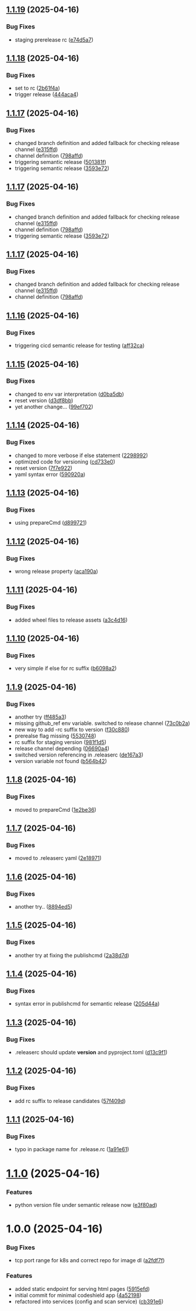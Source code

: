 ## [1.1.19](https://github.com/rbnfrhnr/codeshield-app/compare/v1.1.18...v1.1.19) (2025-04-16)


### Bug Fixes

* staging prerelease rc ([e74d5a7](https://github.com/rbnfrhnr/codeshield-app/commit/e74d5a72ae67c097220f0e0e6284e5aa4b8232fc))

## [1.1.18](https://github.com/rbnfrhnr/codeshield-app/compare/v1.1.17...v1.1.18) (2025-04-16)


### Bug Fixes

* set to rc ([2b61f4a](https://github.com/rbnfrhnr/codeshield-app/commit/2b61f4a884800686ccef7cd0b1a028dee0eea11c))
* trigger release ([444aca4](https://github.com/rbnfrhnr/codeshield-app/commit/444aca4a622f14cef2754e5e12efce24ced99b94))

## [1.1.17](https://github.com/rbnfrhnr/codeshield-app/compare/v1.1.16...v1.1.17) (2025-04-16)


### Bug Fixes

* changed branch definition and added fallback for checking release channel ([e315ffd](https://github.com/rbnfrhnr/codeshield-app/commit/e315ffdfcbced516f8fa1c4792fb36ca71e7cb76))
* channel definition ([798affd](https://github.com/rbnfrhnr/codeshield-app/commit/798affd67f2869fabcb272bab9e40f514fa8cf08))
* triggering semantic release ([501381f](https://github.com/rbnfrhnr/codeshield-app/commit/501381ff2c928336efe819e9814e646e566ec44c))
* triggering semantic release ([3593e72](https://github.com/rbnfrhnr/codeshield-app/commit/3593e72fa457f012f4a8cf65a9e063f3ffbf4e46))

## [1.1.17](https://github.com/rbnfrhnr/codeshield-app/compare/v1.1.16...v1.1.17) (2025-04-16)


### Bug Fixes

* changed branch definition and added fallback for checking release channel ([e315ffd](https://github.com/rbnfrhnr/codeshield-app/commit/e315ffdfcbced516f8fa1c4792fb36ca71e7cb76))
* channel definition ([798affd](https://github.com/rbnfrhnr/codeshield-app/commit/798affd67f2869fabcb272bab9e40f514fa8cf08))
* triggering semantic release ([3593e72](https://github.com/rbnfrhnr/codeshield-app/commit/3593e72fa457f012f4a8cf65a9e063f3ffbf4e46))

## [1.1.17](https://github.com/rbnfrhnr/codeshield-app/compare/v1.1.16...v1.1.17) (2025-04-16)


### Bug Fixes

* changed branch definition and added fallback for checking release channel ([e315ffd](https://github.com/rbnfrhnr/codeshield-app/commit/e315ffdfcbced516f8fa1c4792fb36ca71e7cb76))
* channel definition ([798affd](https://github.com/rbnfrhnr/codeshield-app/commit/798affd67f2869fabcb272bab9e40f514fa8cf08))

## [1.1.16](https://github.com/rbnfrhnr/codeshield-app/compare/v1.1.15...v1.1.16) (2025-04-16)


### Bug Fixes

* triggering cicd semantic release for testing ([aff32ca](https://github.com/rbnfrhnr/codeshield-app/commit/aff32ca810b1a2fc21a4782bde1e69f7cec8e78a))

## [1.1.15](https://github.com/rbnfrhnr/codeshield-app/compare/v1.1.14...v1.1.15) (2025-04-16)


### Bug Fixes

* changed to env var interpretation ([d0ba5db](https://github.com/rbnfrhnr/codeshield-app/commit/d0ba5db0ded1b15629f32c7ea0e53e3d70195fae))
* reset version ([d3df8bb](https://github.com/rbnfrhnr/codeshield-app/commit/d3df8bbf4e4a03b0da2eb3b23dde084c9a8a845d))
* yet another change... ([99ef702](https://github.com/rbnfrhnr/codeshield-app/commit/99ef702b5959397f8843c1db0f507486e1e482dc))

## [1.1.14](https://github.com/rbnfrhnr/codeshield-app/compare/v1.1.13...v1.1.14) (2025-04-16)


### Bug Fixes

* changed to more verbose if else statement ([2298992](https://github.com/rbnfrhnr/codeshield-app/commit/22989922714f6e8f9d2cb24bfe4ae4cbb7bf41a7))
* optimized code for versioning ([cd733e0](https://github.com/rbnfrhnr/codeshield-app/commit/cd733e09169c4fb03cdae1c4e1666daae04b7588))
* reset version ([7f7e922](https://github.com/rbnfrhnr/codeshield-app/commit/7f7e922e7419794d462abf1b7d461223ee14b0e0))
* yaml syntax error ([590920a](https://github.com/rbnfrhnr/codeshield-app/commit/590920a4ed9d6f24a28929a2086306271f4e3f1f))

## [1.1.13](https://github.com/rbnfrhnr/codeshield-app/compare/v1.1.12...v1.1.13) (2025-04-16)


### Bug Fixes

* using prepareCmd ([d899721](https://github.com/rbnfrhnr/codeshield-app/commit/d899721cabfecf4a1ca3b2004e744308bd45e224))

## [1.1.12](https://github.com/rbnfrhnr/codeshield-app/compare/v1.1.11...v1.1.12) (2025-04-16)


### Bug Fixes

* wrong release property ([aca190a](https://github.com/rbnfrhnr/codeshield-app/commit/aca190a1af956dae6375d2fc28b7dcee79cf8915))

## [1.1.11](https://github.com/rbnfrhnr/codeshield-app/compare/v1.1.10...v1.1.11) (2025-04-16)


### Bug Fixes

* added wheel files to release assets ([a3c4d16](https://github.com/rbnfrhnr/codeshield-app/commit/a3c4d16510877926137d064eaf233ab31c2f2e3b))

## [1.1.10](https://github.com/rbnfrhnr/codeshield-app/compare/v1.1.9...v1.1.10) (2025-04-16)


### Bug Fixes

* very simple if else for rc suffix ([b6098a2](https://github.com/rbnfrhnr/codeshield-app/commit/b6098a24ceb1da3f02bc049350fc009c813c3469))

## [1.1.9](https://github.com/rbnfrhnr/codeshield-app/compare/v1.1.8...v1.1.9) (2025-04-16)


### Bug Fixes

* another try ([ff485a3](https://github.com/rbnfrhnr/codeshield-app/commit/ff485a3ac6a90b7e8fa88a4df174a85b879bfb9a))
* missing github_ref env variable. switched to release channel ([73c0b2a](https://github.com/rbnfrhnr/codeshield-app/commit/73c0b2ab9715e80014913842caa6deee9488c8fe))
* new way to add -rc suffix to version ([f30c880](https://github.com/rbnfrhnr/codeshield-app/commit/f30c8803aa87e20504ce5a72da9d93e7d9128bdd))
* prerealse flag missing ([5530748](https://github.com/rbnfrhnr/codeshield-app/commit/55307487b8a383377d502fe16368ba61c3e59517))
* rc suffix for staging version ([981f1d5](https://github.com/rbnfrhnr/codeshield-app/commit/981f1d5e396470b1af232ec9ad2345ff89466bc1))
* release channel depending ([06690a4](https://github.com/rbnfrhnr/codeshield-app/commit/06690a44ca8a86b4776aefaa1361c096933a4f12))
* switched version referencing in .releaserc ([de167a3](https://github.com/rbnfrhnr/codeshield-app/commit/de167a3daa2ea32dd2ad271e5b7b3a7dba02aaf7))
* version variable not found ([b564b42](https://github.com/rbnfrhnr/codeshield-app/commit/b564b4295e56b6bfff5f1053f7d60175617b7d91))

## [1.1.8](https://github.com/rbnfrhnr/codeshield-app/compare/v1.1.7...v1.1.8) (2025-04-16)


### Bug Fixes

* moved to prepareCmd ([1e2be36](https://github.com/rbnfrhnr/codeshield-app/commit/1e2be3658d74614befc07eb0d256e9914c37b939))

## [1.1.7](https://github.com/rbnfrhnr/codeshield-app/compare/v1.1.6...v1.1.7) (2025-04-16)


### Bug Fixes

* moved to .releaserc yaml ([2e18971](https://github.com/rbnfrhnr/codeshield-app/commit/2e189712cbd01b8596cb51344878f4e61e91e69e))

## [1.1.6](https://github.com/rbnfrhnr/codeshield-app/compare/v1.1.5...v1.1.6) (2025-04-16)


### Bug Fixes

* another try.. ([8894ed5](https://github.com/rbnfrhnr/codeshield-app/commit/8894ed50a5c0e5251c97a6d0b1ff26b18bed068b))

## [1.1.5](https://github.com/rbnfrhnr/codeshield-app/compare/v1.1.4...v1.1.5) (2025-04-16)


### Bug Fixes

* another try at fixing the publishcmd ([2a38d7d](https://github.com/rbnfrhnr/codeshield-app/commit/2a38d7d7e913f534f0e89526fa3b4d8a82377a13))

## [1.1.4](https://github.com/rbnfrhnr/codeshield-app/compare/v1.1.3...v1.1.4) (2025-04-16)


### Bug Fixes

* syntax error in publishcmd for semantic release ([205d44a](https://github.com/rbnfrhnr/codeshield-app/commit/205d44ad4c0b3671fd65b08781f0c44db43cfe6d))

## [1.1.3](https://github.com/rbnfrhnr/codeshield-app/compare/v1.1.2...v1.1.3) (2025-04-16)


### Bug Fixes

* .releaserc should update __version__ and pyproject.toml ([d13c9f1](https://github.com/rbnfrhnr/codeshield-app/commit/d13c9f12b9b45f75a0f08d84ebefda394156d8c2))

## [1.1.2](https://github.com/rbnfrhnr/codeshield-app/compare/v1.1.1...v1.1.2) (2025-04-16)


### Bug Fixes

* add rc suffix to release candidates ([57f409d](https://github.com/rbnfrhnr/codeshield-app/commit/57f409de243fd441584276c082797317e8faa663))

## [1.1.1](https://github.com/rbnfrhnr/codeshield-app/compare/v1.1.0...v1.1.1) (2025-04-16)


### Bug Fixes

* typo in package name for .release.rc ([1a91e61](https://github.com/rbnfrhnr/codeshield-app/commit/1a91e610dc63bd58c40021a858000470c17b5b4a))

# [1.1.0](https://github.com/rbnfrhnr/codeshield-app/compare/v1.0.0...v1.1.0) (2025-04-16)


### Features

* python version file under semantic release now ([e3f80ad](https://github.com/rbnfrhnr/codeshield-app/commit/e3f80ad02e1bffcfc495eb9b6c1b2803a33ed7f9))

# 1.0.0 (2025-04-16)


### Bug Fixes

* tcp port range for k8s and correct repo for image dl ([a2fdf7f](https://github.com/rbnfrhnr/codeshield-app/commit/a2fdf7f354a2808aa90ee939441b1a0e41e67055))


### Features

* added static endpoint for serving html pages ([5915efd](https://github.com/rbnfrhnr/codeshield-app/commit/5915efda01f82db07fd57db4b0eda009dff490bc))
* initial commit for minimal codeshield app ([4a52198](https://github.com/rbnfrhnr/codeshield-app/commit/4a52198ec2a233f11b735d82e342702d205e3d48))
* refactored into services (config and scan service) ([cb391e6](https://github.com/rbnfrhnr/codeshield-app/commit/cb391e6cbb1ee345416367fd029c1f430eb7e4b5))
